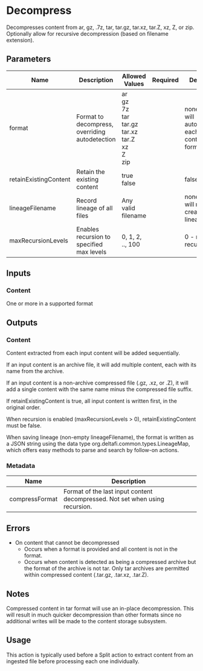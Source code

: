 # Decompress

Decompresses content from ar, gz, .7z, tar, tar.gz, tar.xz, tar.Z, xz, Z, or zip.
Optionally allow for recursive decompression (based on filename extension).

## Parameters

| Name                  | Description                                    | Allowed Values                                                                | Required | Default                                      |
|-----------------------|------------------------------------------------|-------------------------------------------------------------------------------|:--------:|----------------------------------------------|
| format                | Format to decompress, overriding autodetection | ar<br/>gz<br/>7z<br/>tar<br/>tar.gz<br/>tar.xz<br/>tar.Z<br/>xz<br/>Z<br/>zip |          | none - will autodetect each content's format |
| retainExistingContent | Retain the existing content                    | true<br/>false                                                                |          | false                                        |
| lineageFilename       | Record lineage of all files                    | Any valid filename                                                            |          | none - will not create lineage               |
| maxRecursionLevels    | Enables recursion to specified max levels      | 0, 1, 2, .., 100                                                              |          | 0 - no recursion                             |

## Inputs

### Content

One or more in a supported format

## Outputs

### Content

Content extracted from each input content will be added sequentially.

If an input content is an archive file, it will add multiple content, each with its name from the archive.

If an input content is a non-archive compressed file (.gz, .xz, or .Z), it will add a single content with the same name
minus the compressed file suffix.

If retainExistingContent is true, all input content is written first, in the original order.

When recursion is enabled (maxRecursionLevels > 0), retainExistingContent must be false.

When saving lineage (non-empty lineageFilename), the format is written as a JSON string using the data type
org.deltafi.common.types.LineageMap, which offers easy methods to parse and search by follow-on actions.

### Metadata

| Name           | Description                                                                  |
|----------------|------------------------------------------------------------------------------|
| compressFormat | Format of the last input content decompressed. Not set when using recursion. |

## Errors

- On content that cannot be decompressed
    - Occurs when a format is provided and all content is not in the format.
    - Occurs when content is detected as being a compressed archive but the format of the archive is not tar. Only tar
      archives are permitted within compressed content (.tar.gz, .tar.xz, .tar.Z).

## Notes

Compressed content in tar format will use an in-place decompression. This will result in much quicker decompression
than other formats since no additional writes will be made to the content storage subsystem.

## Usage

This action is typically used before a Split action to extract content from an ingested file before processing each
one individually.
